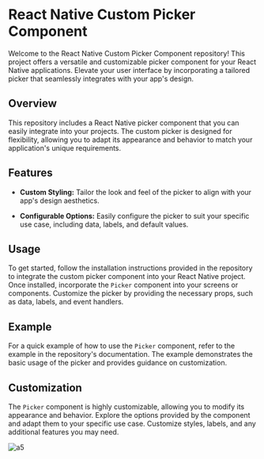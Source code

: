# React Native Custom Picker Component

Welcome to the React Native Custom Picker Component repository! This project offers a versatile and customizable picker component for your React Native applications. Elevate your user interface by incorporating a tailored picker that seamlessly integrates with your app's design.

## Overview

This repository includes a React Native picker component that you can easily integrate into your projects. The custom picker is designed for flexibility, allowing you to adapt its appearance and behavior to match your application's unique requirements.

## Features

- **Custom Styling:** Tailor the look and feel of the picker to align with your app's design aesthetics.

- **Configurable Options:** Easily configure the picker to suit your specific use case, including data, labels, and default values.

## Usage

To get started, follow the installation instructions provided in the repository to integrate the custom picker component into your React Native project. Once installed, incorporate the `Picker` component into your screens or components. Customize the picker by providing the necessary props, such as data, labels, and event handlers.

## Example

For a quick example of how to use the `Picker` component, refer to the example in the repository's documentation. The example demonstrates the basic usage of the picker and provides guidance on customization.

## Customization

The `Picker` component is highly customizable, allowing you to modify its appearance and behavior. Explore the options provided by the component and adapt them to your specific use case. Customize styles, labels, and any additional features you may need.

![a5](https://github.com/mrigankpwskills94/ex-picker/assets/142077988/3feea1d0-27d2-4433-803d-4f5152ac935b)

